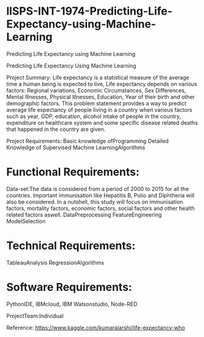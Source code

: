 # llSPS-INT-1974-Predicting-Life-Expectancy-using-Machine-Learning
Predicting Life Expectancy using Machine Learning

Predicting Life Expectancy Using Machine Learning
 
Project Summary:
Life expectancy is a statistical measure of the average time a human being is expected to live, Life expectancy depends on various factors: Regional variations, Economic Circumstances,  Sex Differences, Mental Illnesses, Physical Illnesses, Education, Year of their birth and other demographic factors. This problem statement provides a way to predict average  life  expectancy of people living in a country when various factors such as year, GDP, education, alcohol intake of people in the country, expenditure on healthcare system and some specific disease related deaths that happened in the country are given.
 
Project Requirements:
Basic knowledge ofProgramming
Detailed Knowledge of Supervised Machine LearningAlgorithms
 

Functional Requirements:
===============================
 Data-set:The data is considered from a period of 2000 to 2015 for all the countries. Important immunisation like Hepatitis  B,  Polio and Diphtheria will also be considered.  In a nutshell, this study will focus on immunisation factors, mortality factors, economic factors, social factors and other health related factors aswell.
DataPreprocessing
FeatureEngineering
ModelSelection
 
Technical Requirements:
====================================
TableauAnalysis
RegressionAlgorithms
 

Software Requirements:
===================================
PythonIDE,
IBMcloud,
IBM Watsonstudio,
Node-RED
 
ProjectTeam:Individual

 
Reference:
https://www.kaggle.com/kumarajarshi/life-expectancy-who


